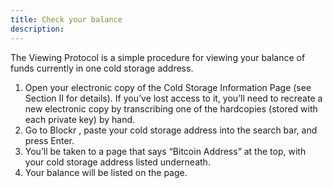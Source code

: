```yaml
---
title: Check your balance
description:
---
```


The Viewing Protocol is a simple procedure for viewing your balance of funds currently in one cold storage address.

1. Open your electronic copy of the Cold Storage Information Page (see Section II for
details). If you’ve lost access to it, you’ll need to recreate a new electronic copy
by transcribing one of the hardcopies (stored with each private key) by hand.
2. Go to Blockr , paste your cold storage address into the search bar, and press Enter.
3. You’ll be taken to a page that says “Bitcoin Address” at the top, with your cold storage address listed underneath.
4. Your balance will be listed on the page.
